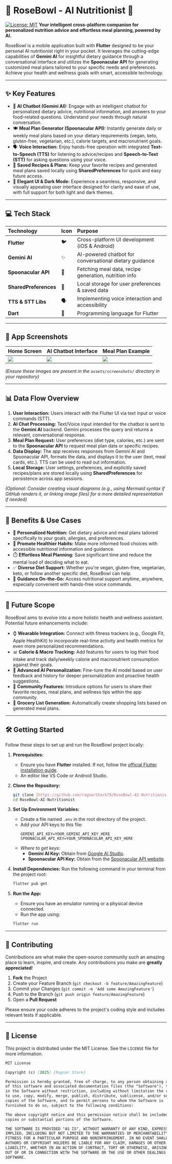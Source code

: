# 🌹 RoseBowl - AI Nutritionist 🥗

[![License: MIT](https://img.shields.io/badge/License-MIT-yellow.svg)](https://opensource.org/licenses/MIT)
**Your intelligent cross-platform companion for personalized nutrition advice and effortless meal planning, powered by AI.**

RoseBowl is a mobile application built with **Flutter** designed to be your personal AI nutritionist right in your pocket. It leverages the cutting-edge capabilities of **Gemini AI** for insightful dietary guidance through a conversational interface and utilizes the **Spoonacular API** for generating customized meal plans tailored to your specific needs and preferences. Achieve your health and wellness goals with smart, accessible technology.

---

## ✨ Key Features

* 🤖 **AI Chatbot (Gemini AI):** Engage with an intelligent chatbot for personalized dietary advice, nutritional information, and answers to your food-related questions. Understand your needs through natural conversation.
* 🍽️ **Meal Plan Generator (Spoonacular API):** Instantly generate daily or weekly meal plans based on your dietary requirements (vegan, keto, gluten-free, vegetarian, etc.), calorie targets, and macronutrient goals.
* 🗣️ **Voice Interaction:** Enjoy hands-free operation with integrated **Text-to-Speech (TTS)** for listening to advice/recipes and **Speech-to-Text (STT)** for asking questions using your voice.
* 💾 **Saved Recipes & Plans:** Keep your favorite recipes and generated meal plans saved locally using **SharedPreferences** for quick and easy future access.
* 🎨 **Elegant UI & Dark Mode:** Experience a seamless, responsive, and visually appealing user interface designed for clarity and ease of use, with full support for both light and dark themes.

---

## 💻 Tech Stack

| Technology          | Icon | Purpose                                               |
| :------------------ | :--- | :---------------------------------------------------- |
| **Flutter** | 🐦   | Cross-platform UI development (iOS & Android)         |
| **Gemini AI** | ✨   | AI-powered chatbot for conversational dietary guidance |
| **Spoonacular API** | 🍲   | Fetching meal data, recipe generation, nutrition info |
| **SharedPreferences** | 💾   | Local storage for user preferences & saved data       |
| **TTS & STT Libs** | 🗣️   | Implementing voice interaction and accessibility      |
| **Dart** | 🎯   | Programming language for Flutter                      |

---

## 📸 App Screenshots

| Home Screen                      | AI Chatbot Interface             | Meal Plan Example                |
| :------------------------------- | :------------------------------- | :------------------------------- |
| ![](assets/screenshots/home.png) | ![](assets/screenshots/chatbot.png) | ![](assets/screenshots/mealplan.png) |

*(Ensure these images are present in the `assets/screenshots/` directory in your repository)*

---

## 📊 Data Flow Overview

1.  **User Interaction:** Users interact with the Flutter UI via text input or voice commands (STT).
2.  **AI Chat Processing:** Text/Voice input intended for the chatbot is sent to the **Gemini AI** backend. Gemini processes the query and returns a relevant, conversational response.
3.  **Meal Plan Request:** User preferences (diet type, calories, etc.) are sent to the **Spoonacular API** to request meal plan data or specific recipes.
4.  **Data Display:** The app receives responses from Gemini AI and Spoonacular API, formats the data, and displays it to the user (text, meal cards, etc.). TTS can be used to read out information.
5.  **Local Storage:** User settings, preferences, and explicitly saved recipes/plans are stored locally using **SharedPreferences** for persistence across app sessions.

*(Optional: Consider creating visual diagrams (e.g., using Mermaid syntax if GitHub renders it, or linking image files) for a more detailed representation if needed)*

---

## 🌟 Benefits & Use Cases

* 🎯 **Personalized Nutrition:** Get dietary advice and meal plans tailored specifically to *your* goals, allergies, and preferences.
* 🍎 **Promote Healthier Habits:** Make more informed food choices with accessible nutritional information and guidance.
* ⏱️ **Effortless Meal Planning:** Save significant time and reduce the mental load of deciding what to eat.
* ✅ **Diverse Diet Support:** Whether you're vegan, gluten-free, vegetarian, keto, or follow another specific diet, RoseBowl can help.
* 🚶 **Guidance On-the-Go:** Access nutritional support anytime, anywhere, especially convenient with hands-free voice commands.

---

## 🚀 Future Scope

RoseBowl aims to evolve into a more holistic health and wellness assistant. Potential future enhancements include:

* ⌚ **Wearable Integration:** Connect with fitness trackers (e.g., Google Fit, Apple HealthKit) to incorporate real-time activity and health metrics for even more personalized recommendations.
* 📊 **Calorie & Macro Tracking:** Add features for users to log their food intake and track daily/weekly calorie and macronutrient consumption against their goals.
* 🧠 **Advanced AI Personalization:** Fine-tune the AI model based on user feedback and history for deeper personalization and proactive health suggestions.
* 🤝 **Community Features:** Introduce options for users to share their favorite recipes, meal plans, and wellness tips within the app community.
* 🛒 **Grocery List Generation:** Automatically create shopping lists based on generated meal plans.

---

## 🛠️ Getting Started

Follow these steps to set up and run the RoseBowl project locally:

1.  **Prerequisites:**
    * Ensure you have **Flutter** installed. If not, follow the [official Flutter installation guide](https://docs.flutter.dev/get-started/install).
    * An editor like VS Code or Android Studio.

2.  **Clone the Repository:**
    ```bash
    git clone [https://github.com/ragnarStark79/RoseBowl-AI-Nutritionist.git](https://github.com/ragnarStark79/RoseBowl-AI-Nutritionist.git)
    cd RoseBowl-AI-Nutritionist
    ```

3.  **Set Up Environment Variables:**
    * Create a file named `.env` in the root directory of the project.
    * Add your API keys to this file:
        ```dotenv
        GEMINI_API_KEY=YOUR_GEMINI_API_KEY_HERE
        SPOONACULAR_API_KEY=YOUR_SPOONACULAR_API_KEY_HERE
        ```
    * *Where to get keys:*
        * **Gemini AI Key:** Obtain from [Google AI Studio](https://aistudio.google.com/).
        * **Spoonacular API Key:** Obtain from the [Spoonacular API website](https://spoonacular.com/food-api).

4.  **Install Dependencies:**
    Run the following command in your terminal from the project root:
    ```bash
    flutter pub get
    ```

5.  **Run the App:**
    * Ensure you have an emulator running or a physical device connected.
    * Run the app using:
    ```bash
    flutter run
    ```

---

## 🤝 Contributing

Contributions are what make the open-source community such an amazing place to learn, inspire, and create. Any contributions you make are **greatly appreciated**!

1.  **Fork** the Project
2.  Create your Feature Branch (`git checkout -b feature/AmazingFeature`)
3.  Commit your Changes (`git commit -m 'Add some AmazingFeature'`)
4.  Push to the Branch (`git push origin feature/AmazingFeature`)
5.  Open a **Pull Request**

Please ensure your code adheres to the project's coding style and includes relevant tests if applicable.

---

## 📄 License

This project is distributed under the MIT License. See the `LICENSE` file for more information.

```markdown
MIT License

Copyright (c) [2025] [Ragnar Stark]

Permission is hereby granted, free of charge, to any person obtaining a copy
of this software and associated documentation files (the "Software"), to deal
in the Software without restriction, including without limitation the rights
to use, copy, modify, merge, publish, distribute, sublicense, and/or sell
copies of the Software, and to permit persons to whom the Software is
furnished to do so, subject to the following conditions:

The above copyright notice and this permission notice shall be included in all
copies or substantial portions of the Software.

THE SOFTWARE IS PROVIDED "AS IS", WITHOUT WARRANTY OF ANY KIND, EXPRESS OR
IMPLIED, INCLUDING BUT NOT LIMITED TO THE WARRANTIES OF MERCHANTABILITY,
FITNESS FOR A PARTICULAR PURPOSE AND NONINFRINGEMENT. IN NO EVENT SHALL THE
AUTHORS OR COPYRIGHT HOLDERS BE LIABLE FOR ANY CLAIM, DAMAGES OR OTHER
LIABILITY, WHETHER IN AN ACTION OF CONTRACT, TORT OR OTHERWISE, ARISING FROM,
OUT OF OR IN CONNECTION WITH THE SOFTWARE OR THE USE OR OTHER DEALINGS IN THE
SOFTWARE.
